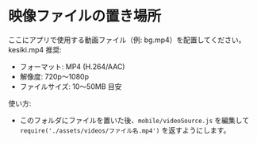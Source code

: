 # 映像ファイルの置き場所

ここにアプリで使用する動画ファイル（例: bg.mp4）を配置してください。
kesiki.mp4
推奨:
- フォーマット: MP4 (H.264/AAC)
- 解像度: 720p〜1080p
- ファイルサイズ: 10〜50MB 目安

使い方:
- このフォルダにファイルを置いた後、`mobile/videoSource.js` を編集して `require('./assets/videos/ファイル名.mp4')` を返すようにします。